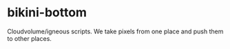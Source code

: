# bikini-bottom
Cloudvolume/igneous scripts. We take pixels from one place and push them to other places.

